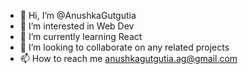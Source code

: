 - 👋 Hi, I’m @AnushkaGutgutia
- 👀 I’m interested in Web Dev
- 🌱 I’m currently learning React
- 💞️ I’m looking to collaborate on any related projects
- 📫 How to reach me anushkagutgutia.ag@gmail.com

<!---
AnushkaGutgutia/AnushkaGutgutia is a ✨ special ✨ repository because its `README.md` (this file) appears on your GitHub profile.
You can click the Preview link to take a look at your changes.
--->
